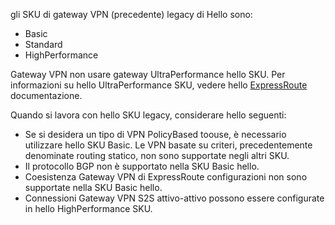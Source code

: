 gli SKU di gateway VPN (precedente) legacy di Hello sono:

* Basic
* Standard
* HighPerformance

Gateway VPN non usare gateway UltraPerformance hello SKU. Per informazioni su hello UltraPerformance SKU, vedere hello [ExpressRoute](../articles/expressroute/expressroute-about-virtual-network-gateways.md) documentazione.

Quando si lavora con hello SKU legacy, considerare hello seguenti:

* Se si desidera un tipo di VPN PolicyBased toouse, è necessario utilizzare hello SKU Basic. Le VPN basate su criteri, precedentemente denominate routing statico, non sono supportate negli altri SKU.
* Il protocollo BGP non è supportato nella SKU Basic hello.
* Coesistenza Gateway VPN di ExpressRoute configurazioni non sono supportate nella SKU Basic hello.
* Connessioni Gateway VPN S2S attivo-attivo possono essere configurate in hello HighPerformance SKU.
